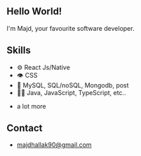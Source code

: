 ## Hello World!
I'm Majd, your favourite software developer.

## Skills
- ⚙️ React Js/Native
- 👁️ CSS
- 💽 MySQL, SQL/noSQL, Mongodb, post
- 👨‍💻 Java, JavaScript, TypeScript, etc..
+ a lot more 

## Contact
- majdhallak90@gmail.com
